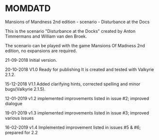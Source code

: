 # MOMDATD
Mansions of Mandness 2nd edition - scenario - Disturbance at the Docs

This is the scenario "Disturbance at the Docks" created by Anton Timmermans and William van den Broek.

The scenario can be played with the game Mansions Of Madness 2nd edition, no expansions are required.


21-09-2018 Initial version.

20-10-2018 V1.0 Ready for publishing It is created and tested with Valkyrie 2.1.2.

15-12-2018 V1.1 Added clarifying hints, corrected spelling and minor bugs(Valkyrie 2.1.5).

12-01-2019 v1.2 implemented improvements listed in issue #2; improved dialogue

19-01-2019 v1.3 implemented improvements listed in issue #3; improved various issues

16-02-2019 v1.4 Implemented improvement listed in issues #5 & #6; prepared for 2.2
